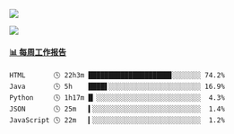 [![](https://count.getloli.com/get/@Quan666.github.readme)](https://count.getloli.com/)


[![](https://chat.getloli.com/room/@Quan666.github/svg?width=600&height=100&limit=20&theme=light&title=Quan666@github:%20~&fontSize=13)](https://chat.getloli.com/room/@Quan666.github?title=Quan666的留言板)


 <!-- waka-box start -->
#### <a href="https://gist.github.com/204ad9111ce51ffe775886f66538b500" target="_blank">📊 每周工作报告</a>
```text
HTML       🕓 22h3m ████████████████████▊░░░░░░░ 74.2%
Java       🕓 5h    ████▋░░░░░░░░░░░░░░░░░░░░░░░ 16.9%
Python     🕓 1h17m █▏░░░░░░░░░░░░░░░░░░░░░░░░░░  4.3%
JSON       🕓 25m   ▍░░░░░░░░░░░░░░░░░░░░░░░░░░░  1.4%
JavaScript 🕓 22m   ▎░░░░░░░░░░░░░░░░░░░░░░░░░░░  1.2%
```
<!-- Powered by https://github.com/journey-ad/waka-box-go . -->
<!-- waka-box end -->













<!--
**Quan666/Quan666** is a ✨ _special_ ✨ repository because its `README.md` (this file) appears on your GitHub profile.

Here are some ideas to get you started:

- 🔭 I’m currently working on ...
- 🌱 I’m currently learning ...
- 👯 I’m looking to collaborate on ...
- 🤔 I’m looking for help with ...
- 💬 Ask me about ...
- 📫 How to reach me: ...
- 😄 Pronouns: ...
- ⚡ Fun fact: ...
-->
